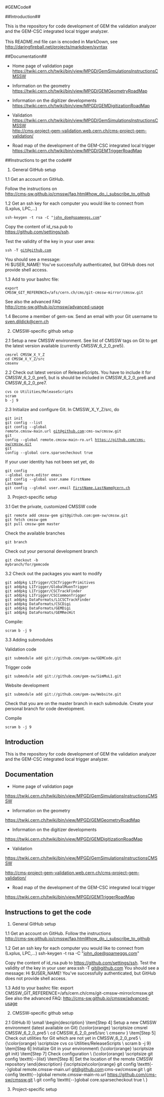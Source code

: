 #GEMCode#

##Introduction##

This is the repository for code development of GEM the validation analyzer and the GEM-CSC integrated local trigger analyzer.<br><br>
This README.md file can is encoded in MarkDown, see<br>
http://daringfireball.net/projects/markdown/syntax

##Documentation##

* Home page of validation page<br>
https://twiki.cern.ch/twiki/bin/view/MPGD/GemSimulationsInstructionsCMSSW<br>

* Information on the geometry<br>
https://twiki.cern.ch/twiki/bin/view/MPGD/GEMGeometryRoadMap<br>

* Information on the digitizer developments<br>
https://twiki.cern.ch/twiki/bin/view/MPGD/GEMDigitizationRoadMap<br>

* Validation<br>
https://twiki.cern.ch/twiki/bin/view/MPGD/GemSimulationsInstructionsCMSSW<br>
http://cms-project-gem-validation.web.cern.ch/cms-project-gem-validation/<br>

* Road map of the development of the GEM-CSC integrated local trigger<br>
https://twiki.cern.ch/twiki/bin/view/MPGD/GEMTriggerRoadMap


##Instructions to get the code##

1. General GitHub setup

1.1 Get an account on GitHub. 

Follow the instructions on<br>http://cms-sw.github.io/cmssw/faq.html#how_do_i_subscribe_to_github

1.2 Get an ssh key for each computer you would like to connect from (Lxplus, LPC,...)<pre><code>ssh-keygen -t rsa -C "john_doe@spameggs.com"</code></pre>

Copy the content of id_rsa.pub to<br> 
https://github.com/settings/ssh. 

Test the validity of the key in your user area:<pre><code>ssh -T git@github.com</code></pre>

You should see a message:<br> 
Hi $USER_NAME! You've successfully authenticated, but GitHub does not provide shell access.

1.3 Add to your bashrc file:<br><pre><code>export CMSSW_GIT_REFERENCE=/afs/cern.ch/cms/git-cmssw-mirror/cmssw.git</code></pre>

See also the advanced FAQ<br>
http://cms-sw.github.io/cmssw/advanced-usage

1.4 Become a member of gem-sw. Send an email with your Git username to <br>
sven.dildick@cern.ch

2. CMSSW-specific github setup<br>

2.1 Setup a new CMSSW environment. See list of CMSSW tags on Git to get the latest version available (currently CMSSW_6_2_0_pre5).
<pre><code>cmsrel CMSSW_X_Y_Z<br>cd CMSSW_X_Y_Z/src<br>cmsenv</code></pre>
 
2.2 Check out latest version of ReleaseScripts. 
You have to include it for CMSSW_6_2_0_pre5, but is should be included in CMSSW_6_2_0_pre6 and CMSSW_6_2_0_pre7.<pre><code>cvs co Utilities/ReleaseScripts<br>scram b -j 9</code></pre>

2.3 Initialize and configure Git. In CMSSW_X_Y_Z/src, do<pre><code>git init<br>git config --list<br>git config --global remote.cmssw-main.url git@github.com:cms-sw/cmssw.git<br>git config --global remote.cmssw-main-ro.url https://github.com/cms-sw/cmssw.git<br>git config --global core.sparsecheckout true</code></pre>

If your user identity has not been set yet, do<pre><code>git config --global core.editor emacs<br>git config --global user.name FirstName LastName<br>git config --global user.email FirstName.LastName@cern.ch</code></pre>


3. Project-specific setup

3.1 Get the private, customized CMSSW code

<pre><code>git remote add cmssw-gem git@github.com:gem-sw/cmssw.git<br>git fetch cmssw-gem<br>git pull cmssw-gem master<br></code></pre>

Check the available branches<pre><code>git branch</code></pre>

Check out your personal development branch<pre><code>git checkout -b mybranch/for/gemcode</code></pre>

3.2 Check out the packages you want to modify

<pre><code>git addpkg L1Trigger/CSCTriggerPrimitives<br>git addpkg L1Trigger/GlobalMuonTrigger<br>git addpkg L1Trigger/CSCTrackFinder<br>git addpkg L1Trigger/CSCCommonTrigger<br>git addpkg DataFormats/L1CSCTrackFinder<br>git addpkg DataFormats/CSCDigi<br>git addpkg DataFormats/GEMDigi<br>git addpkg DataFormats/GEMRecHit</code></pre>

Compile:<pre><code>scram b -j 9</code></pre>

3.3 Adding submodules

Validation code
<pre><code>git submodule add git://github.com/gem-sw/GEMCode.git</code></pre>

Trigger code
<pre><code>git submodule add git://github.com/gem-sw/SimMuL1.git</code></pre>

Website development
<pre><code>git submodule add git://github.com/gem-sw/Website.git</code></pre>

Check that you are on the master branch in each submodule. Create your personal branch for code development.

Compile<pre><code>scram b -j 9</code></pre>






Introduction
-------------

This is the repository for code development of GEM the validation analyzer and the GEM-CSC integrated local trigger analyzer. 


Documentation
-------------

* Home page of validation page

https://twiki.cern.ch/twiki/bin/view/MPGD/GemSimulationsInstructionsCMSSW

* Information on the geometry

https://twiki.cern.ch/twiki/bin/view/MPGD/GEMGeometryRoadMap

* Information on the digitizer developments

https://twiki.cern.ch/twiki/bin/view/MPGD/GEMDigitizationRoadMap

* Validation

https://twiki.cern.ch/twiki/bin/view/MPGD/GemSimulationsInstructionsCMSSW

http://cms-project-gem-validation.web.cern.ch/cms-project-gem-validation/

* Road map of the development of the GEM-CSC integrated local trigger

https://twiki.cern.ch/twiki/bin/view/MPGD/GEMTriggerRoadMap


Instructions to get the code
----------------------------

1. General GitHub setup

1.1 Get an account on GitHub. Follow the instructions  
http://cms-sw.github.io/cmssw/faq.html#how_do_i_subscribe_to_github

1.2 Get an ssh key for each computer you would like to connect from (Lxplus, LPC,...) 
ssh-keygen -t rsa -C "john_doe@spameggs.com"

Copy the content of id_rsa.pub to https://github.com/settings/ssh. 
Test the validity of the key in your user area:ssh -T git@github.com
You should see a message: Hi $USER_NAME! You've successfully authenticated, but GitHub does not provide shell access.

1.3 Add to your bashrc file: 
export CMSSW_GIT_REFERENCE=/afs/cern.ch/cms/git-cmssw-mirror/cmssw.git
See also the advanced FAQ: http://cms-sw.github.io/cmssw/advanced-usage

2. CMSSW-specific github setup

2.1 
GitHub II}
\small
\begin{description}
\item[Step 4] Setup a new CMSSW environment (latest available on Git)
{\color{orange} \scriptsize
cmsrel CMSSW\_6\_2\_0\_pre5 \\
cd CMSSW\_6\_2\_0\_pre5/src \\
cmsenv
}
\item[Step 5] Check out utilities for Git which are not yet in CMSSW\_6\_2\_0\_pre5 \\ 
{\color{orange} \scriptsize
cvs co Utilities/ReleaseScripts \\
scram b -j 9}
\item[Step 6] Initialize Git in your environment\\
{\color{orange} \scriptsize
git init}
\item[Step 7] Check configuration \\
{\color{orange} \scriptsize
git config \texttt{--}list}
\item[Step 8] Set the location of the remote CMSSW repository \end{description}
{\scriptsize\color{orange}
git config \texttt{--}global remote.cmssw-main.url git@github.com:cms-sw/cmssw.git \\
git config \texttt{--}global remote.cmssw-main-ro.url https://github.com/cms-sw/cmssw.git \\
git config \texttt{--}global core.sparsecheckout true \\
}

3. Project-specific setup
